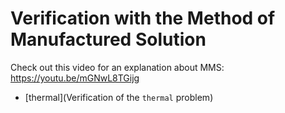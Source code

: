 # Verification with the Method of Manufactured Solution

Check out this video for an explanation about MMS: <https://youtu.be/mGNwL8TGijg>


 * [thermal](Verification of the `thermal` problem)
